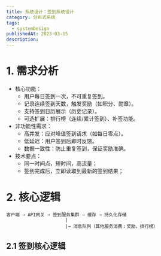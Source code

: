```yaml
---
title: 系统设计：签到系统设计
category: 分布式系统
tags:
  - systemDesign
publishedAt: 2023-03-15
description:
---
```


# 1. 需求分析

- 核心功能：
    - 用户每日签到一次，不可重复签到。
    - 记录连续签到天数，触发奖励（如积分、勋章）。
    - 支持签到日历展示（历史记录）。
    - 可选扩展：排行榜（连续/累计签到）、补签功能。
- 非功能性需求：
    - 高并发：应对峰值签到请求（如每日零点）。
    - 低延迟：用户签到后即时反馈。
    - 数据一致性：防止重复签到，保证奖励准确。
- 技术要点：
	- 同一时间点，短时间，高流量；
	- 签到完成后，立即读取到最新的签到结果；


# 2. 核心逻辑

```
客户端 → API网关 → 签到服务集群 → 缓存 → 持久化存储
					  |
					  |→ 消息队列（其他服务消费：奖励、排行榜）
```


## 2.1 签到核心逻辑

